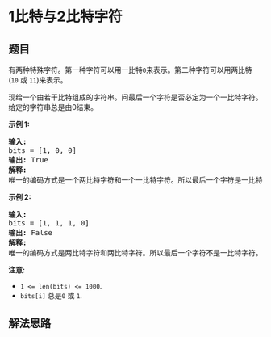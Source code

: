 # 1比特与2比特字符

## 题目

<HTML><p>有两种特殊字符。第一种字符可以用一比特<code>0</code>来表示。第二种字符可以用两比特(<code>10</code>&nbsp;或&nbsp;<code>11</code>)来表示。</p>

<p>现给一个由若干比特组成的字符串。问最后一个字符是否必定为一个一比特字符。给定的字符串总是由0结束。</p>

<p><strong>示例&nbsp;1:</strong></p>

<pre>
<strong>输入:</strong> 
bits = [1, 0, 0]
<strong>输出:</strong> True
<strong>解释:</strong> 
唯一的编码方式是一个两比特字符和一个一比特字符。所以最后一个字符是一比特字符。
</pre>

<p><strong>示例&nbsp;2:</strong></p>

<pre>
<strong>输入:</strong> 
bits = [1, 1, 1, 0]
<strong>输出:</strong> False
<strong>解释:</strong> 
唯一的编码方式是两比特字符和两比特字符。所以最后一个字符不是一比特字符。
</pre>

<p><strong>注意:</strong></p>

<ul>
	<li><code>1 &lt;= len(bits) &lt;= 1000</code>.</li>
	<li><code>bits[i]</code> 总是<code>0</code> 或&nbsp;<code>1</code>.</li>
</ul>
</HTML>

## 解法思路
